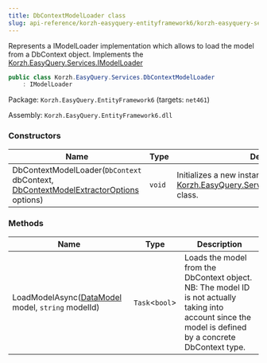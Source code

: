 ```yaml
---
title: DbContextModelLoader class
slug: api-reference/korzh-easyquery-entityframework6/korzh-easyquery-services-namespace/dbcontextmodelloader-class
---
```

Represents a IModelLoader implementation which allows to load  the model from a DbContext object.  Implements the [Korzh.EasyQuery.Services.IModelLoader](/api-reference/korzh-easyquery/korzh-easyquery-services-namespace/imodelloader-interface)
```csharp
public class Korzh.EasyQuery.Services.DbContextModelLoader
    : IModelLoader

```
Package: `Korzh.EasyQuery.EntityFramework6` (targets: `net461`)

Assembly: `Korzh.EasyQuery.EntityFramework6.dll`

### Constructors

| Name | Type | Description | 
| --- | --- | --- | 
| DbContextModelLoader(`DbContext` dbContext, [DbContextModelExtractorOptions](/api-reference/korzh-easyquery-entityframework6/korzh-easyquery-entityframework-namespace/dbcontextmodelextractoroptions-class) options) | `void` | Initializes a new instance of the [Korzh.EasyQuery.Services.DbContextModelLoader](/api-reference/korzh-easyquery-entityframework6/korzh-easyquery-services-namespace/dbcontextmodelloader-class) class. | 


### Methods

| Name | Type | Description | 
| --- | --- | --- | 
| LoadModelAsync([DataModel](/api-reference/korzh-easyquery/korzh-easyquery-namespace/datamodel-class) model, `string` modelId) | `Task`&lt;`bool`&gt; | Loads the model from the DbContext object.  NB: The model ID is not actually taking into account  since the model is defined by a concrete DbContext type. |